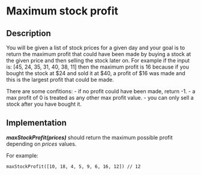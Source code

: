 # Maximum stock profit

## Description

You will be given a list of stock prices for a given day and your goal is to return the maximum profit that could have been made by buying a stock at the given price and then selling the stock later on. For example if the input is: [45, 24, 35, 31, 40, 38, 11] then the maximum profit is 16 because if you bought the stock at $24 and sold it at $40, a profit of $16 was made and this is the largest profit that could be made.

There are some confitions:
    - if no profit could have been made, return -1.
    - a max profit of 0 is treated as any other max profit value.
    - you can only sell a stock after you have bought it.

## Implementation

**_maxStockProfit(prices)_** should return the maximum possible profit depending on _prices_ values.

For example:

```
maxStockProfit([10, 18, 4, 5, 9, 6, 16, 12]) // 12
```
